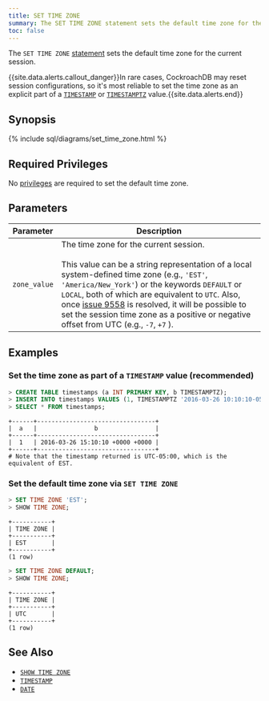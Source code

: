 ```yaml
---
title: SET TIME ZONE
summary: The SET TIME ZONE statement sets the default time zone for the current session.
toc: false
---
```


The `SET TIME ZONE` [statement](sql-statements.html) sets the default time zone for the current session.  

{{site.data.alerts.callout_danger}}In rare cases, CockroachDB may reset session configurations, so it's most reliable to set the time zone as an explicit part of a <a href="timestamp.html"><code>TIMESTAMP</code></a> or <a href="timestamp.html"><code>TIMESTAMPTZ</code></a> value.{{site.data.alerts.end}}

<div id="toc"></div>

## Synopsis

{% include sql/diagrams/set_time_zone.html %}

## Required Privileges

No [privileges](privileges.html) are required to set the default time zone.

## Parameters

Parameter | Description
----------|------------
`zone_value` | The time zone for the current session.<br><br>This value can be a string representation of a local system-defined time zone (e.g., `'EST'`, `'America/New_York'`) or the keywords `DEFAULT` or `LOCAL`, both of which are equivalent to `UTC`. Also, once [issue 9558](https://github.com/cockroachdb/cockroach/issues/9558) is resolved, it will be possible to set the session time zone as a positive or negative offset from UTC (e.g., `-7`, `+7` ).

## Examples

### Set the time zone as part of a `TIMESTAMP` value (recommended)

~~~ sql
> CREATE TABLE timestamps (a INT PRIMARY KEY, b TIMESTAMPTZ);
> INSERT INTO timestamps VALUES (1, TIMESTAMPTZ '2016-03-26 10:10:10-05:00');
> SELECT * FROM timestamps;
~~~
~~~
+------+---------------------------------+
|  a   |                b                |
+------+---------------------------------+
|  1   | 2016-03-26 15:10:10 +0000 +0000 |
+------+---------------------------------+
# Note that the timestamp returned is UTC-05:00, which is the equivalent of EST.
~~~

### Set the default time zone via `SET TIME ZONE`

~~~ sql
> SET TIME ZONE 'EST';
> SHOW TIME ZONE;
~~~
~~~ shell
+-----------+
| TIME ZONE |
+-----------+
| EST       |
+-----------+
(1 row)
~~~
~~~ sql
> SET TIME ZONE DEFAULT;
> SHOW TIME ZONE;
~~~
~~~ shell
+-----------+
| TIME ZONE |
+-----------+
| UTC       |
+-----------+
(1 row)
~~~

## See Also

- [`SHOW TIME ZONE`](show-time-zone.html)
- [`TIMESTAMP`](timestamp.html)
- [`DATE`](date.html)

